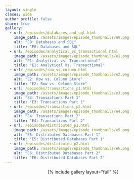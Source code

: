 ```yaml
---
layout: single
clases: wide
author_profile: false
share: true
gallery:
  - url: /episodes/databases_and_sql.html
    image_path: /assets/images/episode_thumbnails/e0.png
    alt: "E0: Databases and SQL"
    title: "E0: Databases and SQL"
  - url: /episodes/analytical_vs_transactional.html
    image_path: /assets/images/episode_thumbnails/e1.png
    alt: "E1: Analytical vs. Transactional"
    title: "E1: Analytical vs. Transactional"
  - url: /episodes/row_vs_column.html
    image_path: /assets/images/episode_thumbnails/e2.png
    alt: "E2: Row vs. Column Store"
    title: "E2: Row vs. Column Store"
  - url: /episodes/transactions_p1.html
    image_path: /assets/images/episode_thumbnails/e3.png
    alt: "E3: Transactions Part 1"
    title: "E3: Transactions Part 1"
  - url: /episodes/transactions_p2.html
    image_path: /assets/images/episode_thumbnails/e4.png
    alt: "E4: Transactions Part 2"
    title: "E4: Transactions Part 2"
  - url: /episodes/distributed_p1.html
    image_path: /assets/images/episode_thumbnails/e5.png
    alt: "E5: Distributed Databases Part 1"
    title: "E5: Distributed Databases Part 1"
  - url: /episodes/distributed_p2.html
    image_path: /assets/images/episode_thumbnails/e6.png
    alt: "E6: Distributed Databases Part 2"
    title: "E6: Distributed Databases Part 2"
---
```



<div style="text-align:center;">
{% include gallery layout="full" %}
</div>
